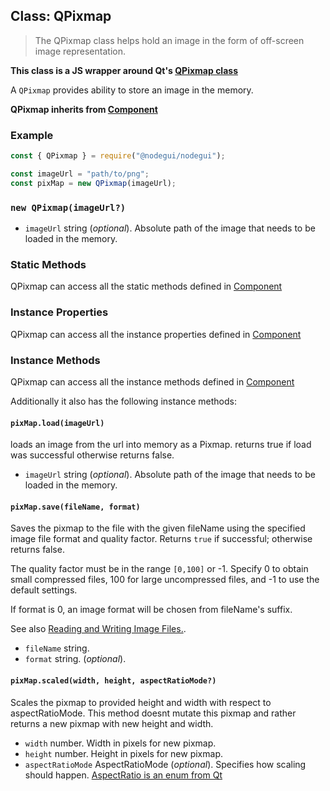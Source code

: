 ## Class: QPixmap

> The QPixmap class helps hold an image in the form of off-screen image representation.

**This class is a JS wrapper around Qt's [QPixmap class](https://doc.qt.io/qt-5/qpixmap.html)**

A `QPixmap` provides ability to store an image in the memory.

**QPixmap inherits from [Component](api/Component.md)**

### Example

```javascript
const { QPixmap } = require("@nodegui/nodegui");

const imageUrl = "path/to/png";
const pixMap = new QPixmap(imageUrl);
```

### `new QPixmap(imageUrl?)`

- `imageUrl` string (_optional_). Absolute path of the image that needs to be loaded in the memory.

### Static Methods

QPixmap can access all the static methods defined in [Component](api/Component.md)

### Instance Properties

QPixmap can access all the instance properties defined in [Component](api/Component.md)

### Instance Methods

QPixmap can access all the instance methods defined in [Component](api/Component.md)

Additionally it also has the following instance methods:

#### `pixMap.load(imageUrl)`

loads an image from the url into memory as a Pixmap.
returns true if load was successful otherwise returns false.

- `imageUrl` string (_optional_). Absolute path of the image that needs to be loaded in the memory.

#### `pixMap.save(fileName, format)`

Saves the pixmap to the file with the given fileName using the specified image file format and quality factor. Returns `true` if successful; otherwise returns false.

The quality factor must be in the range `[0,100]` or -1. Specify 0 to obtain small compressed files, 100 for large uncompressed files, and -1 to use the default settings.

If format is 0, an image format will be chosen from fileName's suffix.

See also [Reading and Writing Image Files.](https://doc.qt.io/qt-5/qpixmap.html#reading-and-writing-image-files).

- `fileName` string.  
- `format` string. (_optional_).

#### `pixMap.scaled(width, height, aspectRatioMode?)`

Scales the pixmap to provided height and width with respect to aspectRatioMode.
This method doesnt mutate this pixmap and rather returns a new pixmap with new height and width.

- `width` number. Width in pixels for new pixmap.
- `height` number. Height in pixels for new pixmap.
- `aspectRatioMode` AspectRatioMode (_optional_). Specifies how scaling should happen. [AspectRatio is an enum from Qt](api/QtEnums.md)
